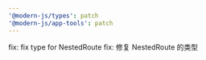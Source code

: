 ```yaml
---
'@modern-js/types': patch
'@modern-js/app-tools': patch
---
```


fix: fix type for NestedRoute
fix: 修复 NestedRoute 的类型
